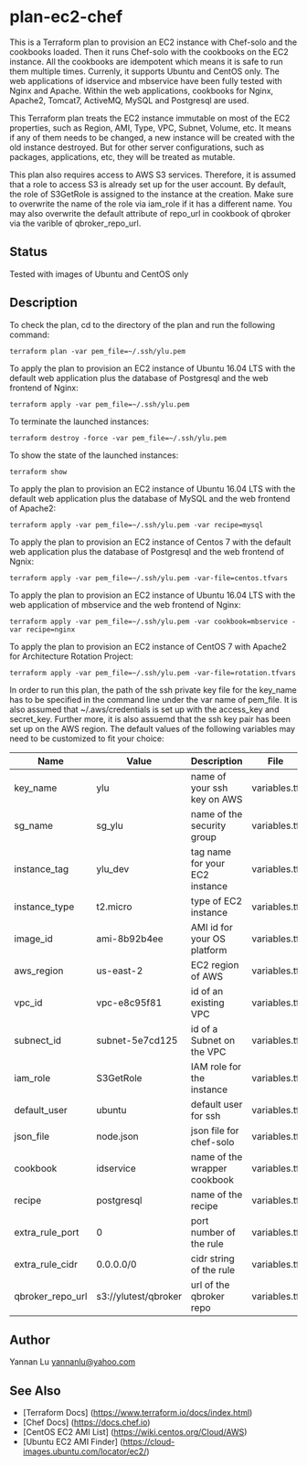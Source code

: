 # plan-ec2-chef

This is a Terraform plan to provision an EC2 instance with Chef-solo and the cookbooks loaded. Then it runs Chef-solo with the cookbooks on the EC2 instance. All the cookbooks are idempotent which means it is safe to run them multiple times. Currenly, it supports Ubuntu and CentOS only. The web applications of idservice and mbservice have been fully tested with Nginx and Apache. Within the web applications, cookbooks for Nginx, Apache2, Tomcat7, ActiveMQ, MySQL and Postgresql are used.

This Terraform plan treats the EC2 instance immutable on most of the EC2 properties, such as Region, AMI, Type, VPC, Subnet, Volume, etc. It means if any of them needs to be changed, a new instance will be created with the old instance destroyed. But for other server configurations, such as packages, applications, etc, they will be treated as mutable.

This plan also requires access to AWS S3 services. Therefore, it is assumed that a role to access S3 is already set up for the user account. By default, the role of S3GetRole is assigned to the instance at the creation. Make sure to overwrite the name of the role via iam_role if it has a different name. You may also overwrite the default attribute of repo_url in cookbook of qbroker via the varible of qbroker_repo_url.

## Status

Tested with images of Ubuntu and CentOS only

## Description

To check the plan, cd to the directory of the plan and run the following command:
```
terraform plan -var pem_file=~/.ssh/ylu.pem
```

To apply the plan to provision an EC2 instance of Ubuntu 16.04 LTS with the default web application plus the database of Postgresql and the web frontend of Nginx:
```
terraform apply -var pem_file=~/.ssh/ylu.pem
```

To terminate the launched instances:
```
terraform destroy -force -var pem_file=~/.ssh/ylu.pem
```

To show the state of the launched instances:
```
terraform show
```

To apply the plan to provision an EC2 instance of Ubuntu 16.04 LTS with the default web application plus the database of MySQL and the web frontend of Apache2:
```
terraform apply -var pem_file=~/.ssh/ylu.pem -var recipe=mysql
```

To apply the plan to provision an EC2 instance of Centos 7 with the default web application plus the database of Postgresql and the web frontend of Ngnix:
```
terraform apply -var pem_file=~/.ssh/ylu.pem -var-file=centos.tfvars
```

To apply the plan to provision an EC2 instance of Ubuntu 16.04 LTS with the web application of mbservice and the web frontend of Nginx:
```
terraform apply -var pem_file=~/.ssh/ylu.pem -var cookbook=mbservice -var recipe=nginx
```

To apply the plan to provision an EC2 instance of CentOS 7 with Apache2 for Architecture Rotation Project:
```
terraform apply -var pem_file=~/.ssh/ylu.pem -var-file=rotation.tfvars
```

In order to run this plan, the path of the ssh private key file for the key_name has to be specified in the command line under the var name of pem_file. It is also assumed that ~/.aws/credentials is set up with the access_key and secret_key. Further more, it is also assuemd that the ssh key pair has been set up on the AWS region. The default values of the following variables may need to be customized to fit your choice:

| Name                         | Value                | Description                    | File                  |
| ---                          | ---                  | ---                            | ---                   |
| key_name                     | ylu                  | name of your ssh key on AWS    | variables.tf          |
| sg_name                      | sg_ylu               | name of the security group     | variables.tf          |
| instance_tag                 | ylu_dev              | tag name for your EC2 instance | variables.tf          |
| instance_type                | t2.micro             | type of EC2 instance           | variables.tf          |
| image_id                     | ami-8b92b4ee         | AMI id for your OS platform    | variables.tf          |
| aws_region                   | us-east-2            | EC2 region of AWS              | variables.tf          |
| vpc_id                       | vpc-e8c95f81         | id of an existing VPC          | variables.tf          |
| subnect_id                   | subnet-5e7cd125      | id of a Subnet on the VPC      | variables.tf          |
| iam_role                     | S3GetRole            | IAM role for the instance      | variables.tf          |
| default_user                 | ubuntu               | default user for ssh           | variables.tf          |
| json_file                    | node.json            | json file for chef-solo        | variables.tf          |
| cookbook                     | idservice            | name of the wrapper cookbook   | variables.tf          |
| recipe                       | postgresql           | name of the recipe             | variables.tf          |
| extra_rule_port              | 0                    | port number of the rule        | variables.tf          |
| extra_rule_cidr              | 0.0.0.0/0            | cidr string of the rule        | variables.tf          |
| qbroker_repo_url             | s3://ylutest/qbroker | url of the qbroker repo        | variables.tf          |

## Author
Yannan Lu <yannanlu@yahoo.com>

## See Also
* [Terraform Docs] (https://www.terraform.io/docs/index.html)
* [Chef Docs] (https://docs.chef.io)
* [CentOS EC2 AMI List] (https://wiki.centos.org/Cloud/AWS)
* [Ubuntu EC2 AMI Finder] (https://cloud-images.ubuntu.com/locator/ec2/)
